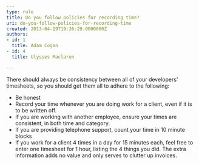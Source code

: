 ```yaml
---
type: rule
title: Do you follow policies for recording time?
uri: do-you-follow-policies-for-recording-time
created: 2013-04-19T19:26:29.0000000Z
authors:
- id: 1
  title: Adam Cogan
- id: 4
  title: Ulysses Maclaren

---
```


 
There should always be consistency between all of your developers' timesheets, so you should get them all to adhere to the following:

- Be honest
- Record your time whenever you are doing work for a client, even if it is to be written off.
- If you are working with another employee, ensure your times are consistent, in both time and category.
- If you are providing telephone support, count your time in 10 minute blocks
- If you work for a client 4 times in a day for 15 minutes each, feel free to enter one timesheet for 1 hour, listing the 4 things you did. The extra information adds no value and only serves to clutter up invoices.

 
